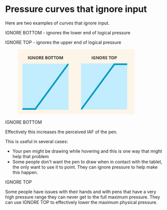 # Pressure curves that ignore input

Here are two examples of curves that ignore input.

IGNORE BOTTOM - ignores the lower end of logical pressure

IGNORE TOP - ignores the upper end of logical pressure

<figure><img src="../../.gitbook/assets/image (2).png" alt="" width="375"><figcaption></figcaption></figure>

IGNORE BOTTOM

Effectively this increases the perceived IAF of the pen.

This is useful in several cases:

* Your pen might be drawing while hovering and this is one way that might help that problem
* Some people don't want the pen to draw when in contact with the tablet, the only want to use it to point. They can ignore pressure to help make this happen.&#x20;

IGNORE TOP

Some people have issues with their hands and with pens that have a very high pressure range they can never get to the full maximum pressure. They can use IGNORE TOP to effectively lower the maximum physical pressure.&#x20;

